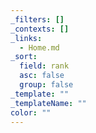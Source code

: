 ```yaml
---
_filters: []
_contexts: []
_links:
  - Home.md
_sort:
  field: rank
  asc: false
  group: false
_template: ""
_templateName: ""
color: ""
---
```

